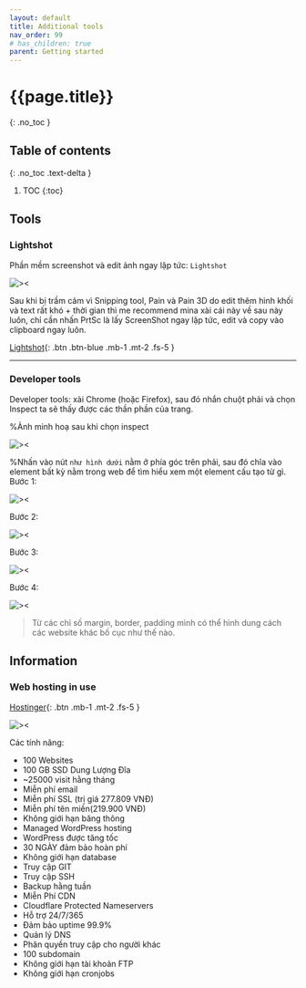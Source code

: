 ```yaml
---
layout: default
title: Additional tools
nav_order: 99
# has_children: true
parent: Getting started
---
```


<!-- markdownlint-disable MD022 MD025-->
# {{page.title}}
{: .no_toc }

## Table of contents
{: .no_toc .text-delta }

1. TOC
{:toc}
<!-- markdownlint-enable MD022 MD025-->

## Tools

### Lightshot

Phần mềm screenshot và edit ảnh ngay lập tức: `Lightshot`

![><](https://raw.githubusercontent.com/FTU2-Student-Association/official-materials/gh-pages/assets/images/additional/Fri-17-Dec-2021-16-43-15.png)

Sau khi bị trầm cảm vì Snipping tool, Pain và Pain 3D do edit thêm hình khối và text rất khó + thời gian thì me recommend mina xài cái này về sau này luôn, chỉ cần nhấn PrtSc là lấy ScreenShot ngay lập tức, edit và copy vào clipboard ngay luôn.

[Lightshot](https://app.prntscr.com/en/index.html){: .btn .btn-blue .mb-1 .mt-2 .fs-5 }

---

### Developer tools

Developer tools: xài Chrome (hoặc Firefox), sau đó nhắn chuột phải và chọn Inspect ta sẽ thấy được các thần phần của trang.

%Ảnh minh hoạ sau khi chọn inspect

![><](https://raw.githubusercontent.com/FTU2-Student-Association/official-materials/gh-pages/assets/images/additional/Fri-17-Dec-2021-16-53-41.png)

%Nhấn vào nút `như hình dưới` nằm ở phía góc trên phải, sau đó chĩa vào element bất kỳ nằm trong web để tìm hiểu xem một element cấu tạo từ gì.  
Bước 1:

![><](https://raw.githubusercontent.com/FTU2-Student-Association/official-materials/gh-pages/assets/images/additional/Fri-17-Dec-2021-16-54-28.png)

Bước 2:

![><](https://raw.githubusercontent.com/FTU2-Student-Association/official-materials/gh-pages/assets/images/additional/Fri-17-Dec-2021-16-54-52.png)

Bước 3:

![><](https://raw.githubusercontent.com/FTU2-Student-Association/official-materials/gh-pages/assets/images/additional/Fri-17-Dec-2021-16-55-10.png)

Bước 4:

![><](https://raw.githubusercontent.com/FTU2-Student-Association/official-materials/gh-pages/assets/images/additional/Fri-17-Dec-2021-16-56-17.png)

>Từ các chỉ số margin, border, padding mình có thể hình dung cách các website khác bố cục như thế nào.

## Information

### Web hosting in use

[Hostinger](https://www.hostinger.vn/){: .btn .mb-1 .mt-2 .fs-5 }

![><](https://raw.githubusercontent.com/FTU2-Student-Association/official-materials/gh-pages/assets/images/additional/Fri-17-Dec-2021-17-01-56.png)

Các tính năng:

* 100 Websites
* 100 GB SSD Dung Lượng Đĩa
* ~25000 visit hằng tháng
* Miễn phí email
* Miễn phí SSL (trị giá 277.809 VNĐ)  
* Miễn phí tên miền(219.900 VNĐ)  
* Không giới hạn băng thông  
* Managed WordPress hosting  
* WordPress được tăng tốc  
* 30 NGÀY đảm bảo hoàn phí  
* Không giới hạn database
* Truy cập GIT  
* Truy cập SSH  
* Backup hằng tuần
* Miễn Phí CDN
* Cloudflare Protected Nameservers  
* Hỗ trợ 24/7/365  
* Đảm bảo uptime 99.9%
* Quản lý DNS
* Phân quyền truy cập cho người khác  
* 100 subdomain  
* Không giới hạn tài khoản FTP  
* Không giới hạn cronjobs  
